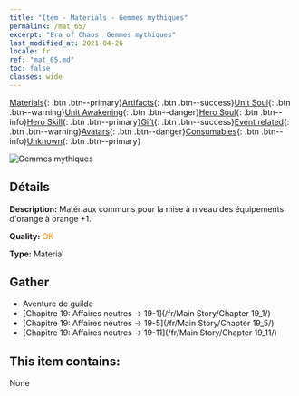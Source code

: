 ```yaml
---
title: "Item - Materials - Gemmes mythiques"
permalink: /mat_65/
excerpt: "Era of Chaos  Gemmes mythiques"
last_modified_at: 2021-04-26
locale: fr
ref: "mat_65.md"
toc: false
classes: wide
---
```

 [Materials](/ItemsFR/){: .btn .btn--primary}[Artifacts](/ItemsFR/Artifacts/){: .btn .btn--success}[Unit Soul](/ItemsFR/UnitSoul/){: .btn .btn--warning}[Unit Awakening](/ItemsFR/UnitAwakening/){: .btn .btn--danger}[Hero Soul](/ItemsFR/HeroSoul/){: .btn .btn--info}[Hero Skill](/ItemsFR/HeroSkill/){: .btn .btn--primary}[Gift](/ItemsFR/Gift/){: .btn .btn--success}[Event related](/ItemsFR/Events/){: .btn .btn--warning}[Avatars](/ItemsFR/Avatars/){: .btn .btn--danger}[Consumables](/ItemsFR/Consumables/){: .btn .btn--info}[Unknown](/ItemsFR/Unknown/){: .btn .btn--primary}

 ![Gemmes mythiques](/images/t/i_cailiao_baoshi3.png)

## Détails
 **Description:** Matériaux communs pour la mise à niveau des équipements d'orange à orange +1.

 **Quality:** <span style="color: #FF8C00">OK</span>

 **Type:** Material

## Gather

*    Aventure de guilde 
*    [Chapitre 19: Affaires neutres -> 19-1](/fr/Main Story/Chapter 19_1/) 
*    [Chapitre 19: Affaires neutres -> 19-5](/fr/Main Story/Chapter 19_5/) 
*    [Chapitre 19: Affaires neutres -> 19-11](/fr/Main Story/Chapter 19_11/) 

## This item contains:

  None

